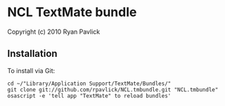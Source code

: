 # NCL TextMate bundle #
Copyright (c) 2010 Ryan Pavlick  

## Installation ##

To install via Git:

    cd ~/"Library/Application Support/TextMate/Bundles/"
    git clone git://github.com/rpavlick/NCL.tmbundle.git "NCL.tmbundle"
    osascript -e 'tell app "TextMate" to reload bundles'

